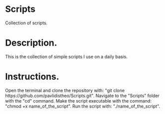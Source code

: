 # Scripts

Collection of scripts.

# Description.

This is the collection of simple scripts I use on a daily basis.

# Instructions.

Open the terminal and clone the repository with: "git clone https://<span></span>github.com/pavlidistheo/Scripts.git". Navigate to the "Scripts" folder with the "cd" command. Make the script executable with the command: "chmod +x name_of_the_script". Run the script with: "./name_of_the_script".
